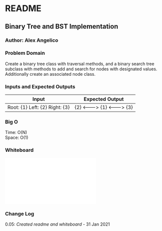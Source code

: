 # README

## Binary Tree and BST Implementation

### Author: Alex Angelico

### Problem Domain

Create a binary tree class with traversal methods, and a binary search tree subclass with methods to add and search for nodes with designated values. Additionally create an associated node class.

### Inputs and Expected Outputs

Input | Expected Output
----- | ---------------
Root: {1} Left: {2} Right: {3} | {2} <---> {1} <---> {3}

### Big O

Time: O(N)  
Space: O(1)

### Whiteboard

![Challenge 14 Whiteboard](whiteboard.py)

### Change Log

0.05: *Created readme and whiteboard* - 31 Jan 2021
